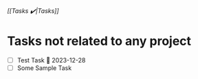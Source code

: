 ###### [[Tasks ✔️|Tasks]]
# Tasks not related to any project
- [ ] Test Task 📅 2023-12-28
- [ ] Some Sample Task